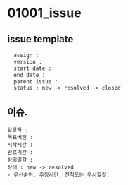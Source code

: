 # 01001_issue

## issue template

``` txt
  assign : 
  version : 
  start date :
  end date :
  parent issue :
  status : new -> resolved -> closed
```

## 이슈.


```
담당자 : 
목표버전 : 
시작시간 :
완료기간 :
상위일감 :
상태 : new -> resolved
- 우선순위, 추정시간, 진척도는 무시할것.
```